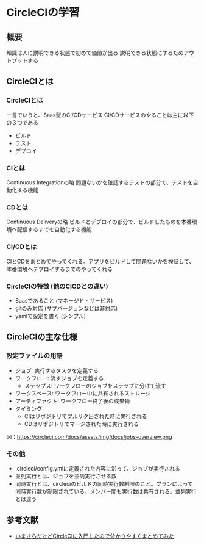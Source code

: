 # CircleCIの学習
## 概要
知識は人に説明できる状態で初めて価値が出る
説明できる状態にするためアウトプットする

## CircleCIとは
### CircleCIとは
一言でいうと、Saas型のCI/CDサービス
CI/CDサービスのやることは主に以下の３つである

- ビルド
- テスト
- デプロイ

### CIとは
Continuous Integrationの略
問題ないかを確認するテストの部分で、テストを自動化する機能

### CDとは
Continuous Deliveryの略
ビルドとデプロイの部分で、ビルドしたものを本番環境へ配信するまでを自動化する機能

### CI/CDとは
CIとCDをまとめてやってくれる。アプリをビルドして問題ないかを検証して、本番環境へデプロイするまでのやってくれる

### CircleCIの特徴 (他のCICDとの違い)
- Saasであること (マネージド・サービス)
- gitのみ対応 (サブバージョンなどは非対応)
- yamlで設定を書く (シンプル)

## CircleCIの主な仕様
### 設定ファイルの用語

- ジョブ: 実行するタスクを定義する
- ワークフロー: 流すジョブを定義する
    - ステップス: ワークフローのジョブをステップに分けて流す
- ワークスペース: ワークフロー中に共有されるストレージ
- アーティファクト: ワークフロー終了後の成果物
- タイミング
    - CIはリポジトリでプルリク出された時に実行される
    - CDはリポジトリでマージされた時に実行される

図：https://circleci.com/docs/assets/img/docs/jobs-overview.png


### その他
- .circleci/config.ymlに定義された内容に沿って、ジョブが実行される
- 並列実行とは、ジョブを並列実行させる数
- 同時実行とは、circleciのビルドの同時実行数制限のこと。プランによって同時実行数が制限されている。メンバー間も実行数は共有される。並列実行とは違う


## 参考文献
- [いまさらだけどCircleCIに入門したので分かりやすくまとめてみた](https://qiita.com/gold-kou/items/4c7e62434af455e977c2)